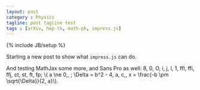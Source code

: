 ```yaml
---
layout: post
category : Physics
tagline: post tagline test
tags : [arXiv, hep-th, math-ph, impress.js]
---
```

{% include JB/setup %}

Starting a new post to show what `impress.js` can do.

And testing MathJax some more, and Sans Pro as well: 8, 0, O, i, j, l, 1, ffl, ffi, ffj, ct, st, ft, fp;
\\( a \ne 0\,, \; \Delta = b^2 - 4\, a\, c,\, x = \frac{-b \pm \sqrt{\Delta}}{2\, a}\\).

